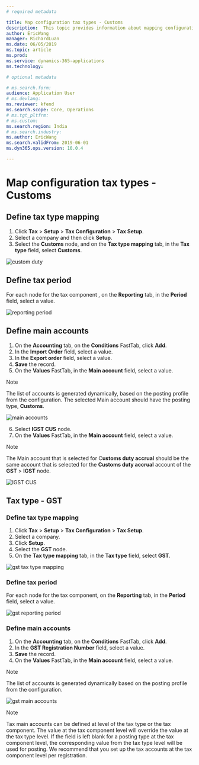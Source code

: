 ```yaml
---
# required metadata

title: Map configuration tax types - Customs
description:  This topic provides information about mapping configuration tax types for customs.
author: EricWang
manager: RichardLuan
ms.date: 06/05/2019
ms.topic: article
ms.prod: 
ms.service: dynamics-365-applications
ms.technology: 

# optional metadata

# ms.search.form: 
audience: Application User
# ms.devlang: 
ms.reviewer: kfend
ms.search.scope: Core, Operations
# ms.tgt_pltfrm: 
# ms.custom: 
ms.search.region: India
# ms.search.industry: 
ms.author: EricWang
ms.search.validFrom: 2019-06-01
ms.dyn365.ops.version: 10.0.4

---
```


# Map configuration tax types - Customs

## Define tax type mapping

1. Click **Tax** \> **Setup** \> **Tax Configuration** \> **Tax Setup**.
2. Select a company and then click **Setup**.
3. Select the **Customs** node, and on the **Tax type mapping** tab, in the **Tax type** field, select **Customs**.

![custom duty](media/custom-duty.png)

## Define tax period

For each node for the tax component , on the **Reporting** tab, in the **Period** field, select a value.

![reporting period](media/reporting-period.png)

## Define main accounts

1. On the **Accounting** tab, on the **Conditions** FastTab, click **Add**.
2. In the **Import Order** field, select a value.
3. In the **Export order** field, select a value.
4. **Save** the record.
5. On the **Values** FastTab, in the **Main account** field, select a value.

> [!NOTE]
> The list of accounts is generated dynamically, based on the posting profile from the configuration. The selected Main account should have the posting type, **Customs**.

![main accounts](media/main-accounts.png)

6. Select **IGST CUS** node.
7. On the **Values** FastTab, in the **Main account** field, select a value.

> [!NOTE]
> The Main account that is selected for C**ustoms duty accrual** should be the same account that is selected for the **Customs duty accrual** account of the **GST** \> **IGST** node.

![IGST CUS](media/IGST-CUS.png)

## Tax type - GST
### Define tax type mapping 

1. Click **Tax** \> **Setup** \> **Tax Configuration** \> **Tax Setup**.
2. Select a company.
3. Click **Setup**.
4. Select the **GST** node.
5. On the **Tax type mapping** tab, in the **Tax type** field, select **GST**.

![gst tax type mapping](media/gst-tax-type-mapping.png)

### Define tax period

For each node for the tax component, on the **Reporting** tab, in the **Period** field, select a value.

![gst reporting period](media/gst-reporting-period.png)

### Define main accounts

1. On the **Accounting** tab, on the **Conditions** FastTab, click **Add**.
2. In the **GST Registration Number** field, select a value.
3. **Save** the record.
4. On the **Values** FastTab, in the **Main account** field, select a value.

> [!NOTE]
> The list of accounts is generated dynamically based on the posting profile from the configuration.

![gst main accounts](media/gst-main-accounts.png)

> [!NOTE]
> Tax main accounts can be defined at level of the tax type or the tax component. The value at the tax component level will override the value at the tax type level. If the field is left blank for a posting type at the tax component level, the corresponding value from the tax type level will be used for posting. We recommend that you set up the tax accounts at the tax component level per registration.



